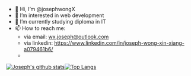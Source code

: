 - 👋 Hi, I’m @josephwongX
- 👀 I’m interested in web development
- 🌱 I’m currently studying diploma in IT <!-- - 💞️ I’m looking to collaborate on ... -->
- 📫 How to reach me: 
    - via email:      wx.joseph@outlook.com
    - via linkedin:   https://www.linkedin.com/in/joseph-wong-xin-xiang-a079461b6/
    -  
[![Joseph's github stats](https://github-readme-stats.vercel.app/api?username=josephwongX&card_width=300px)](https://github.com/josephwongX)[![Top Langs](https://github-readme-stats.vercel.app/api/top-langs/?username=josephwongX&layout=compact)](https://github.com/josephwongX)
<!---
josephwongX/josephwongX is a ✨ special ✨ repository because its `README.md` (this file) appears on your GitHub profile.
You can click the Preview link to take a look at your changes.
--->

